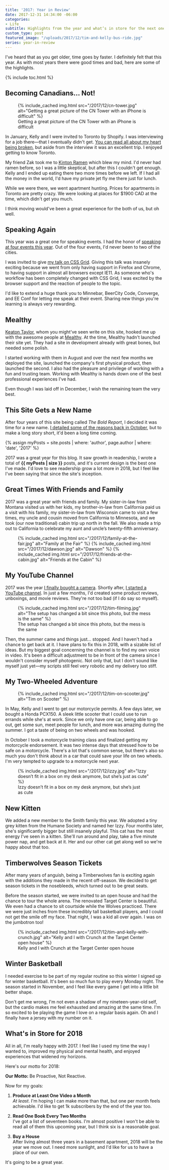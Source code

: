 ```yaml
---
title: '2017: Year in Review'
date: 2017-12-31 14:34:00 -06:00
categories:
- Life
subtitle: Highlights from the year and what’s in store for the next one
custom_type: post
featured_image: "/uploads/2017/12/tim-and-kelly-bus-ride.jpg"
series: year-in-review
---
```


I've heard that as you get older, time goes by faster. I definitely felt that this year. As with most years there were good times and bad, here are some of the highlights.

{% include toc.html %}

## Becoming Canadians… Not!

<figure class="small__right">
  {% include_cached img.html src="/2017/12/cn-tower.jpg" alt="Getting a great picture of the CN Tower with an iPhone is difficult" %}
  <figcaption>Getting a great picture of the CN Tower with an iPhone is difficult</figcaption>
</figure>

In January, Kelly and I were invited to Toronto by Shopify. I was interviewing for a job there—that I eventually didn't get. [You can read all about my heart being broken](/2017/03/selfdoubt-and-my-interview-with-shopify/), but aside from the interview it was an excellent trip. I enjoyed getting to know Toronto.

My friend Zak took me to [Kinton Ramen](https://www.yelp.com/biz/kinton-ramen-queen-toronto) which blew my mind. I'd never had ramen before, so I was a little skeptical, but after this I couldn't get enough. Kelly and I ended up eating there two more times before we left. If I had all the money in the world, I'd have my private jet fly me there just for lunch.

While we were there, we went apartment hunting. Prices for apartments in Toronto are pretty crazy. We were looking at places for $1900 CAD at the time, which didn't get you much. 

I think moving would've been a great experience for the both of us, but oh well.

## Speaking Again
This year was a great one for speaking events. I had the honor of [speaking at four events this year](https://ttimsmith.com/speaking/). Out of the four events, I'd never been to two of the cities.

I was invited to give [my talk on CSS Grid](https://speakerdeck.com/ttimsmith/lets-learn-css-grid-ee-conf). Giving this talk was insanely exciting because we went from only having support in Firefox and Chrome, to having support in almost all browsers except IE11. As someone who's workflow has been completely changed with CSS Grid, I was excited by the browser support and the reaction of people to the topic.

I'd like to extend a huge thank you to Minnebar, BeerCity Code, Converge, and EE Conf for letting me speak at their event. Sharing new things you're learning is always very rewarding.

## Mealthy

[Keaton Taylor](/authors/keatontaylor/), whom you might've seen write on this site, hooked me up with the awesome people at [Mealthy](https://mealthy.com/). At the time, Mealthy hadn't launched their site yet. They had a site in development already with great bones, but needed some polish.

I started working with them in August and over the next few months we deployed the site, launched the company's first physical product, then launched the second. I also had the pleasure and privilege of working with a fun and trusting team. Working with Mealthy is hands down one of the best professional experiences I've had.

Even though I was laid off in December, I wish the remaining team the very best.

## This Site Gets a New Name

After four years of this site being called *The Bold Report*, I decided it was time for a new name. [I detailed some of the reasons back in October](/2017/10/a-new-beginning/), but to make a long story short, it'd been a long time coming.

{% assign myPosts = site.posts | where: 'author', page.author | where: 'date', '2017' %}

2017 was a great year for this blog. It saw growth in readership, I wrote a total of **{{ myPosts | size }}** posts, and it's current design is the best one I've made. I'd love to see readership grow a lot more in 2018, but I feel like I've been saying that since the site's inception.

## Great Times With Friends and Family

2017 was a great year with friends and family. My sister-in-law from Montana visited us with her kids, my brother-in-law from California paid us a visit with his family, my sister-in-law from Wisconsin came to visit a few times, my uncle and cousin moved from California to Minnesota, and we took (our now traditional) cabin trip up north in the fall. We  also made a trip out to California to celebrate my aunt and uncle’s twenty-fifth anniversary.

<figure class="photo-grid photo-grid--three">
  {% include_cached img.html src="/2017/12/family-at-the-fair.jpg" alt="Family at the Fair" %}
  {% include_cached img.html src="/2017/12/dawson.jpg" alt="Dawson" %}
  {% include_cached img.html src="/2017/12/friends-at-the-cabin.jpg" alt="Friends at the Cabin" %}
</figure>

## My YouTube Channel

2017 was the year [I finally bought a camera](https://youtu.be/hXkhvxQVuvY). Shortly after, [I started a YouTube channel](https://www.youtube.com/smithtimmytim). In just a few months, I'd created some product reviews, unboxings, and movie reviews. They're not too bad (if I do say so myself).

<figure class="alignleft">
  {% include_cached img.html src="/2017/12/tim-filming.jpg" alt="The setup has changed a bit since this photo, but the mess is the same" %}
  <figcaption>The setup has changed a bit since this photo, but the mess is the same</figcaption>
</figure>

Then, the summer came and things just… stopped. And I haven't had a chance to get back at it. I have plans to fix this in 2018, with a sizable list of ideas. But my biggest goal concerning the channel is to find my own voice in video. It's been a difficult adjustment to be in front of the camera since I wouldn't consider myself photogenic. Not only that, but I don't sound like myself just yet—my scripts still feel very robotic and my delivery too stiff.

## My Two-Wheeled Adventure

<figure class="small__right">
  {% include_cached img.html src="/2017/12/tim-on-scooter.jpg" alt="Tim on Scooter" %}
</figure>

In May, Kelly and I went to get our motorcycle permits. A few days later, we bought a Honda PCX150. A sleek little scooter that I could use to run errands while she's at work. Since we only have one car, being able to go out, get some sun, meet people for lunch, and more was amazing during the summer. I got a taste of being on two wheels and was hooked.

In October I took a motorcycle training class and finalized getting my motorcycle endorsement. It was two intense days that stressed how to be safe on a motorcycle. There's a lot that's common sense, but there's also so much you don't think about in a car that could save your life on two wheels. I'm very tempted to upgrade to a motorcycle next year.

<figure class="small__right">
  {% include_cached img.html src="/2017/12/izzy.jpg" alt="Izzy doesn’t fit in a box on my desk anymore, but she’s just as cute" %}
  <figcaption>Izzy doesn’t fit in a box on my desk anymore, but she’s just as&nbsp;cute</figcaption>
</figure>

## New Kitten

We added a new member to the Smith family this year. We adopted a tiny grey kitten from the Humane Society and named her Izzy. Four months later, she's significantly bigger but still insanely playful. This cat has the most energy I've seen in a kitten. She'll run around and play, take a five minute power nap, and get back at it. Her and our other cat get along well so we're happy about that too.

## Timberwolves Season Tickets

After many years of anguish, being a Timberwolves fan is exciting again with the additions they made in the recent off-season. We decided to get season tickets in the nosebleeds, which turned out to be great seats.

Before the season started, we were invited to an open house and had the chance to tour the whole arena. The renovated Target Center is beautiful. We even had a chance to sit courtside while the Wolves practiced. There we were just inches from these incredibly tall basketball players, and I could not get the smile off my face. That night, I was a kid all over again. I was on the jumbotron too!

<figure class="alignright">
  {% include_cached img.html src="/2017/12/tim-and-kelly-with-crunch.jpg" alt="Kelly and I with Crunch at the Target Center open house" %}
  <figcaption>Kelly and I with Crunch at the Target Center open house</figcaption>
</figure>

## Winter Basketball

I needed exercise to be part of my regular routine so this winter I signed up for winter basketball. It's been so much fun to play every Monday night. The season started in November, and I feel like every game I get into a little bit better shape.

Don't get me wrong, I'm not even a shadow of my nineteen-year-old self, but the cardio makes me feel exhausted and amazing at the same time. I'm so excited to be playing the game I love on a regular basis again. Oh and I finally have a jersey with my number on it.

## What's in Store for 2018

All in all, I'm really happy with 2017. I feel like I used my time the way I wanted to, improved my physical and mental health, and enjoyed experiences that widened my horizons.

Here's our motto for 2018:

**Our Motto:** Be Proactive, Not Reactive.

Now for my goals:

1. **Produce at Least One Video a Month**  
*At least*. I'm hoping I can make more than that, but one per month feels achievable. I'd like to get 1k subscribers by the end of the year too.

2. **Read One Book Every Two Months**  
I've got a list of seventeen books. I'm almost positive I won't be able to read all of them this upcoming year, but I think six is a reasonable goal.

3. **Buy a House**  
After living almost three years in a basement apartment, 2018 will be the year we move out. I need more sunlight, and I'd like for us to have a place of our own.

It's going to be a great year.
